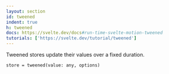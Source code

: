 ```yaml
---
layout: section
id: tweened
indent: true
h: tweened
docs: https://svelte.dev/docs#run-time-svelte-motion-tweened
tutorials: ['https://svelte.dev/tutorial/tweened']
---
```

Tweened stores update their values over a fixed duration.
```html
store = tweened(value: any, options)
```